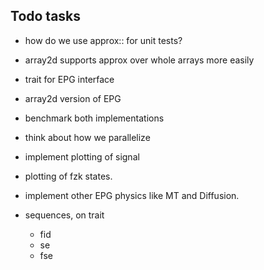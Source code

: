 Todo tasks
----------

- how do we use approx:: for unit tests?
- array2d supports approx over whole arrays more easily
- trait for EPG interface
- array2d version of EPG
- benchmark both implementations
- think about how we parallelize
- implement plotting of signal 
- plotting of fzk states.
- implement other EPG physics like MT and Diffusion.

- sequences, on trait 
  - fid
  - se
  - fse 
